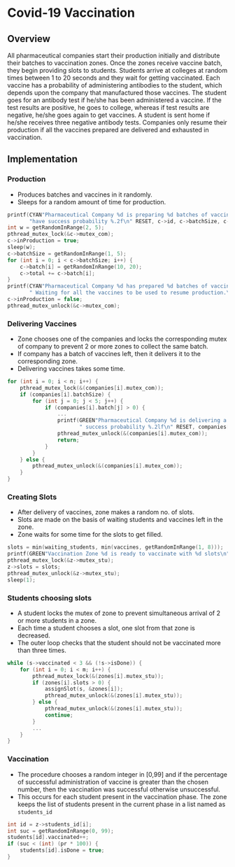 # Covid-19 Vaccination

## Overview 

All pharmaceutical companies start their production initially and distribute their batches to vaccination
zones. Once the zones receive vaccine batch, they begin providing slots to students. Students arrive at colleges at
random times between 1 to 20 seconds and they wait for getting vaccinated. Each vaccine has a probability of administering antibodies to the student, which depends upon the company that manufactured those vaccines. The student goes for an antibody test if he/she has been administered a vaccine. If the test results are positive, he goes to college, whereas if test results are negative, he/she goes again to get vaccines. A student is sent home if he/she receives three negative antibody tests. Companies only resume their production if all the vaccines prepared are delivered and exhausted in vaccination.

## Implementation

### Production 
* Produces batches and vaccines in it randomly.
* Sleeps for a random amount of time for production.
```c
printf(CYAN"Pharmaceutical Company %d is preparing %d batches of vaccines which "
       "have success probability %.2f\n" RESET, c->id, c->batchSize, c->pr);
int w = getRandomInRange(2, 5);
pthread_mutex_lock(&c->mutex_com);
c->inProduction = true;
sleep(w);
c->batchSize = getRandomInRange(1, 5);
for (int i = 0; i < c->batchSize; i++) {
    c->batch[i] = getRandomInRange(10, 20);
    c->total += c->batch[i];
}
printf(CYAN"Pharmaceutical Company %d has prepared %d batches of vaccines which have success probability %.2f."
       " Waiting for all the vaccines to be used to resume production.\n" RESET, c->id, c->batchSize, c->pr);
c->inProduction = false;
pthread_mutex_unlock(&c->mutex_com);
```
### Delivering Vaccines
* Zone chooses one of the companies and locks the corresponding mutex of company to prevent 2 or more zones to
collect the same batch.
* If company has a batch of vaccines left, then it delivers it to the corresponding zone.
* Delivering vaccines takes some time.
```c
for (int i = 0; i < n; i++) {
    pthread_mutex_lock(&(companies[i].mutex_com));
    if (companies[i].batchSize) {
        for (int j = 0; j < 5; j++) {
            if (companies[i].batch[j] > 0) {
                ...
                printf(GREEN"Pharmaceutical Company %d is delivering a vaccine batch to Vaccination Zone %d which has"
                       " success probability %.2lf\n" RESET, companies[i].id, z->id, companies[i].pr);
                pthread_mutex_unlock(&(companies[i].mutex_com));
                return;
            }
        }
    } else {
        pthread_mutex_unlock(&(companies[i].mutex_com));
    }
}
```
### Creating Slots
* After delivery of vaccines, zone makes a random no. of slots.
* Slots are  made on the basis of waiting students and vaccines left in the zone.
* Zone waits for some time for the slots to get filled.
```c
slots = min(waiting_students, min(vaccines, getRandomInRange(1, 8)));
printf(GREEN"Vaccination Zone %d is ready to vaccinate with %d slots\n" RESET, z->id, slots);
pthread_mutex_lock(&z->mutex_stu);
z->slots = slots;
pthread_mutex_unlock(&z->mutex_stu);
sleep(1);
``` 

### Students choosing slots
* A student locks the mutex of zone to prevent simultaneous arrival of 2 or more students in a zone.
* Each time a student chooses a slot, one slot from that zone is decreased.
* The outer loop checks that the student should not be vaccinated more than three times.
```c
while (s->vaccinated < 3 && (!s->isDone)) {
    for (int i = 0; i < m; i++) {
        pthread_mutex_lock(&(zones[i].mutex_stu));
        if (zones[i].slots > 0) {
            assignSlot(s, &zones[i]);
            pthread_mutex_unlock(&(zones[i].mutex_stu));
        } else {
            pthread_mutex_unlock(&(zones[i].mutex_stu));
            continue;
        }
        ...
    }
}
```
### Vaccination
* The procedure chooses a random integer in [0,99] and if the percentage of successful administration of vaccine is
greater than the chosen number, then the vaccination was successful otherwise unsuccessful.
* This occurs for each student present in the vaccination phase. The zone keeps the list of students present in the
current phase in a list named as `students_id`
```c
int id = z->students_id[i];
int suc = getRandomInRange(0, 99);
students[id].vaccinated++;
if (suc < (int) (pr * 100)) {
    students[id].isDone = true;
}
```